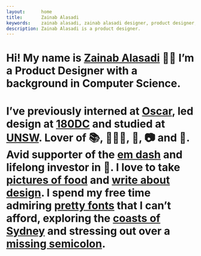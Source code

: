 ```yaml
---
layout:      home
title:       Zainab Alasadi
keywords:    zainab alasadi, zainab alasadi designer, product designer, sydney, computer science, designer unsw, zainab, ux, design
description: Zainab Alasadi is a product designer. 
---
```



<div class="{{ site.site-intro }} {{ site.site-intro-margin }}" markdown="1">
   <h1 class="{{ site.site-intro-text }}"> Hi! My name is <a href="about">Zainab Alasadi</a> 👋🏼 I’m a Product Designer with a background in Computer Science.</h1>

   <h1 class="{{ site.site-intro-text }}">I’ve previously interned at <a href="https://www.sharewithoscar.com" target="_blank">Oscar</a>, led design at <a href="https://www.180dc.org" target="_blank">180DC</a> and studied at <a href="https://www.unsw.edu.au" target="_blank">UNSW</a>. Lover of 📚, 🏃🏻‍♀️, 🐶, 📷 and 🍣. Avid supporter of the <a href="#" target="_blank">em dash</a> and lifelong investor in 🍰. I love to take <a href="#" target="_blank">pictures of food</a> and <a href="https://medium.com/@zainabalasadi" target="_blank">write about design</a>. I spend my free time admiring <a href="https://fontsinuse.com/" target="_blank">pretty fonts</a> that I can’t afford, exploring the <a href="#" target="_blank">coasts of Sydney</a> and stressing out over a <a href="#" target="_blank">missing semicolon</a>.</h1>
</div>

<div class="{{ site.site-intro-space }}" markdown="1">
</div>